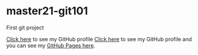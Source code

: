 # master21-git101
First git project

[Click here](https://github.com/lisarawlings) to see my GitHub profile
[Click here](https://github.com/jennifer-carey) to see my GitHub profile and you can see my [GitHub Pages here](https://jennifer-carey.github.io/). 
